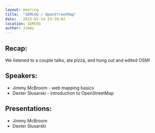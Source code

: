 ```yaml
---
layout: meeting
title:  "SEMCOG / OpenStreetMap"
date:   2015-02-24 19:39:02
location: SEMCOG
author: Jimmy
---
```


## Recap:

We listened to a couple talks, ate pizza, and hung out and edited OSM!

## Speakers:

* Jimmy McBroom - web mapping basics
* Dexter Slusarski - introduction to OpenStreetMap

## Presentations:

* Jimmy McBroom
* Dexter Slusarski